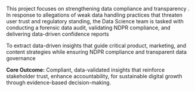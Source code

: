 This project focuses on strengthening data compliance and transparency . In response to allegations of weak data handling practices that threaten user trust and regulatory standing, the Data Science team is tasked with conducting a forensic data audit, validating NDPR compliance, and delivering data-driven confidence reports

To extract data-driven insights that guide critical product, marketing, and content strategies while ensuring NDPR compliance and transparent data governance

**Core Outcome:**
Compliant, data-validated insights that reinforce stakeholder trust, enhance accountability, for sustainable digital growth through evidence-based decision-making.
